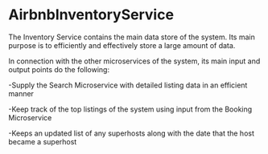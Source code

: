 # AirbnbInventoryService

The Inventory Service contains the main data store of the system. Its main purpose is to efficiently and effectively store a large amount of data.

In connection with the other microservices of the system, its main input and output points do the following:

-Supply the Search Microservice with detailed listing data in an efficient manner

-Keep track of the top listings of the system using input from the Booking Microservice

-Keeps an updated list of any superhosts along with the date that the host became a superhost

